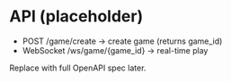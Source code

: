 # API (placeholder)

- POST /game/create -> create game (returns game_id)
- WebSocket /ws/game/{game_id} -> real-time play

Replace with full OpenAPI spec later.
